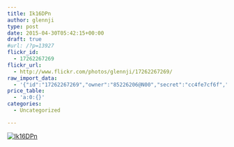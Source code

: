 ```yaml
---
title: Ik16DPn
author: glennji
type: post
date: 2015-04-30T05:42:15+00:00
draft: true
#url: /?p=13927
flickr_id:
  - 17262267269
flickr_url:
  - http://www.flickr.com/photos/glennji/17262267269/
raw_import_data:
  - '{"id":"17262267269","owner":"85226206@N00","secret":"cc4fe7cf6f","server":"8852","farm":9,"title":"Ik16DPn","ispublic":0,"isfriend":0,"isfamily":0,"description":{"_content":""},"dateupload":"1431163132","lastupdate":"1431163134","datetaken":"2015-04-30 05:42:15","datetakengranularity":0,"datetakenunknown":"1","ownername":"glennji","tags":"","machine_tags":"","originalsecret":"518d795c72","originalformat":"png","latitude":0,"longitude":0,"accuracy":0,"context":0,"media":"photo","media_status":"ready","url_o":"https://farm9.staticflickr.com/8852/17262267269_518d795c72_o.png","height_o":"750","width_o":"495"}'
price_table:
  - 'a:0:{}'
categories:
  - Uncategorized

---
```

<p class="flickr-image">
  <a href="http://www.flickr.com/photos/glennji/17262267269/" class="flickr-link"><img src="http://i1.wp.com/glennji.com/wp-content/uploads/2015/04/17262267269_518d795c72_o.png?fit=1024%2C1024" width="" height="" alt="Ik16DPn" class="keyring-img" /></a>
</p>
